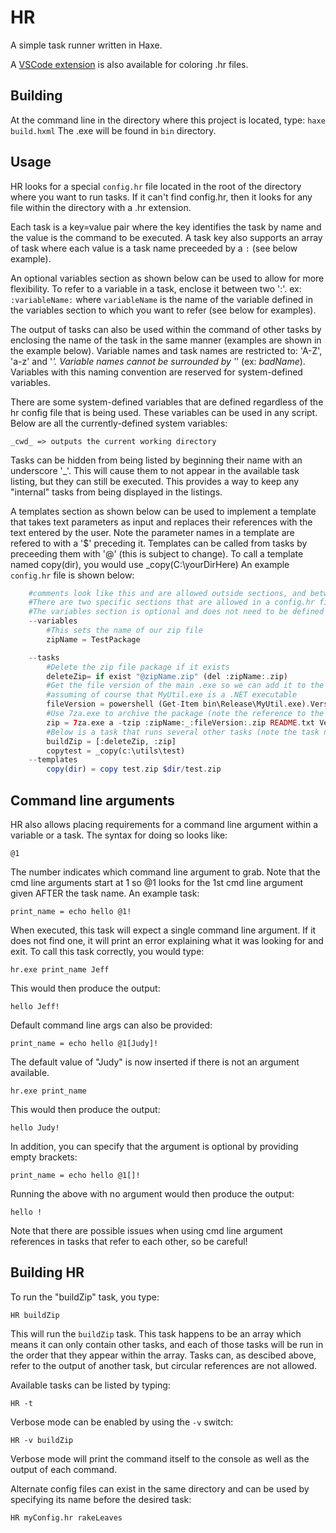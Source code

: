 # HR
A simple task runner written in Haxe.

A [VSCode extension](https://github.com/bncastle/hr-language-vscode-ext) is also available for coloring .hr files.

## Building

At the command line in the directory where this project is located, type:
` haxe build.hxml `
The .exe will be found in `bin` directory.

## Usage

HR looks for a special `config.hr` file located in the root of the directory where you want to run tasks.
If it can't find config.hr, then it looks for any file within the directory with a .hr extension. 

Each task is a key=value pair where the key identifies the task by name and the value is the command to be executed.
A task key also supports an array of task where each value is a task name preceeded by a `:` (see below example).

An optional variables section as shown below can be used to allow for more flexibility. To refer to a variable in a task,
enclose it between two ':'. ex: `:variableName:` where `variableName` is the name of the variable defined in the variables section
to which you want to refer (see below for examples). 

The output of tasks can also be used within the command of other
tasks by enclosing the name of the task in the same manner (examples are shown in the example below). Variable names and task names
are restricted to: 'A-Z', 'a-z' and '_'. Variable names cannot be surrounded by '_' (ex: _badName_). Variables with this naming
convention are reserved for system-defined variables.

There are some system-defined variables that are defined regardless of the hr config file that is being used. These variables can be used in 
any script. Below are all the currently-defined system variables:

`_cwd_ => outputs the current working directory`

Tasks can be hidden from being listed by beginning their name with an underscore '_'. This will cause them to not appear in the available task listing, but they can still be executed. This provides a way to keep any "internal" tasks from being displayed in the listings.

A templates section as shown below can be used to implement a template that takes text parameters as input
and replaces their references with the text entered by the user. Note the parameter names in a template are refered to with a '$' preceding it. Templates can be called from tasks by preceeding them with '@' (this is subject to change). To call a template named copy(dir), you would use _copy(C:\yourDirHere)
An example `config.hr` file is shown below:

```php
    #comments look like this and are allowed outside sections, and between tasks and variables
    #There are two specific sections that are allowed in a config.hr file: variables and tasks
    #The variables section is optional and does not need to be defined if it is not needed
    --variables
        #This sets the name of our zip file
        zipName = TestPackage

    --tasks
        #Delete the zip file package if it exists
        deleteZip= if exist "@zipName.zip" (del :zipName:.zip)
        #Get the file version of the main .exe so we can add it to the end of the zipfile name
        #assuming of course that MyUtil.exe is a .NET executable
        fileVersion = powershell (Get-Item bin\Release\MyUtil.exe).VersionInfo.FileVersion
        #Use 7za.exe to archive the package (note the reference to the fileVersion task)
        zip = 7za.exe a -tzip :zipName:_:fileVersion:.zip README.txt Version.txt bin\Release\MyUtil.exe
        #Below is a task that runs several other tasks (note the task neames must all be preceeded by ':')
        buildZip = [:deleteZip, :zip]
        copytest = _copy(c:\utils\test)
    --templates
        copy(dir) = copy test.zip $dir/test.zip

```

## Command line arguments

HR also allows placing requirements for a command line argument within a variable or a task. The syntax for doing so looks like:

`@1 `

The number indicates which command line argument to grab. Note that the cmd line arguments start at 1 so
@1 looks for the 1st cmd line argument given AFTER the task name. An example task:

`print_name = echo hello @1!`

When executed, this task will expect a single command line argument. If it does not find one, it will print an error explaining what it was looking for and exit. To call this task correctly, you would type:

`hr.exe print_name Jeff`

This would then produce the output:

`hello Jeff!`

Default command line args can also be provided:

`print_name = echo hello @1[Judy]!`

The default value of "Judy" is now inserted if there is not an argument available.

`hr.exe print_name`

This would then produce the output:

`hello Judy!`

In addition, you can specify that the argument is optional by providing empty brackets:

`print_name = echo hello @1[]!`

Running the above with no argument would then produce the output:

`hello !`

Note that there are possible issues when using cmd line argument references in tasks that refer to each other, so be careful!

## Building HR

To run the "buildZip" task, you type:

`HR buildZip`

This will run the `buildZip` task. This task happens to be an array which means it can only contain other 
tasks, and each of those tasks will be run in the order that they appear within the array. Tasks can, as 
descibed above, refer to the output of another task, but circular references are not allowed.

Available tasks can be listed by typing:

`HR -t `

Verbose mode can be enabled by using the `-v` switch:

`HR -v buildZip`

Verbose mode will print the command itself to the console as well as the output of each command.

Alternate config files can exist in the same directory and can be used by specifying its name before the desired task:

`HR myConfig.hr rakeLeaves`

